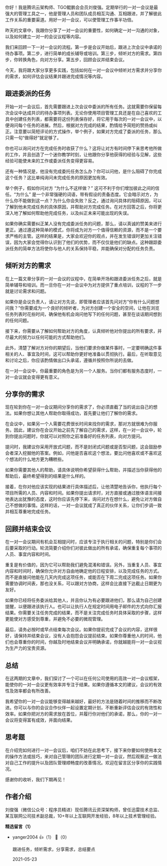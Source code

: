 你好！我是腾讯云架构师、TGO鲲鹏会会员刘俊强。定期举行的一对一会议是最强大的管理工具之一，他是管理人员和团队成员相互沟通、互相跟进，并了解彼此工作关系的重要渠道。用好一对一会议，可以使管理工作事半功倍。

昨天的文章中，我跟你分享了一对一会议的重要性，如何确定一对一沟通的对象，以及如何建立一对一的会议议程等内容。

我们来回顾一下一对一会议的流程。第一步是会议开始后，跟进上次会议中承诺的待办事项。第二步，进行简单的成长辅导或培训。第三步，倾听对方的需求。第四步，你转换角色，向对方分享。第五步，回顾会议并结束会议。

今天，我将跟大家分享更多实践，包括如何在一对一会议中倾听对方需求并分享你的需求，如何评估会议结果并跟进完成情况等内容。

## **跟进委派的任务**

开始一对一会议后，首先需要跟进上次会议中委派的所有任务。这就需要你保留每次会议中达成共识的待办事项列表。无论你使用项目管理工具还是在自己喜欢的工具中创建任务列表，都需要将这份列表保存好，将它用于每次的一对一会议中，以便询问每个任务的进展。然后，根据对方完成的结果，酌情给予简短的赞扬或纠正。注意要以简短评论的方式操作，举个例子，如果对方完成了委派的任务，那么只需一句“做得好”就足够了。

你也可以询问对方在完成任务时收获了什么？这将让对方有时间停下来思考他所做的工作，并且创造了一个迷你教学时刻，让他跟你分享他获得的经验与见解，这些经验可能使未来的工作或委派任务变得更容易。

还有一种情况是，他没有完成委托任务怎么办？你可以问他，是什么阻碍了你完成这个任务？这比单纯询问未完成任务的原因更加有效。

举个例子，假如你问对方 “为什么不这样做？” 这可不利于你们增加彼此之间的信任。“为什么” 是一个非常强硬的词语，带有假设的责备态度。它会暗示对方，为什么你不能做到这一点？为什么你会失败？反之，通过询问具体的阻碍原因，可以了解到他未完成任务的具体原因，并帮助对方完成任务。在对方回答之后，你将更深入地了解如何帮助他完成任务，以及纠正未来可能出现的失误。

如果你确实需要纠正某人没有完成委派任务的问题，那么，请以真诚的赞美来进行更正。通过遵这种简单的模式，你将成为对方一个值得信赖的资源，而不是一个要求严格的主管。这样的结果是，大家会欢迎你的观点，并在发生错误时更加关注错误，因为大家会觉得你认识到了他们的优势，而不仅仅是他们的缺点。这种跟踪委派任务的简单方法将使你与他人的关系保持平稳，并能确保对分配的任务负责。

## **倾听对方的需求**

在上一篇文章分享的一对一会议的议程中，在简单开场和跟进委派任务之后，就是简单辅导和培训。而一旦你在一对一会议中为对方提供了重点培训，议程的下一步就是讨论需求和问题。

如果你是会议负责人，请让对方先说，即管理者应该首先问对方“你有什么问题想问我？”你需要成为一个良好的倾听者，为对方创建一个安全的空间，让他在浏览任务列表时花些时间，确保他有机会询问他写下的任何问题，甚至在谈话期间想到的任何问题。

接下来，你需要从了解如何帮助对方的角度，认真倾听他对你提出的所有要求，并尽最大的努力以任何可能的方式帮助他们。

此外，清楚了解对方对你的期望后，当他们要求你做某件事时，一定要明确这件事相关的人、事宜及时间，这可以帮助你更好地准备以贯彻执行。最后，在听取意见和讨论之后，你应该酌情做出口头承诺，遵循并按照你所说的去做。

在一对一会议中，你最重要的角色是为另一个人服务。当你们都有服务态度时，一对一会议就会变得更有意义。

## **分享你的需求**

现在轮到你在一对一会议期间分享你的需求了，你必须直截了当的说出自己的想法。如果你想让其他人帮助你取得成功，首先要让他们了解你的需求。

在会议中，如果另一个人需要花费很长时间来找你的需求，那对方就很难为你服务。因此，建议你在会议开始之前先了解自己的需求，这样，在一对一会议中，轮到你提出问题时，你就可以对照你之前准备好的任务列表，向对方提问。

提问时，我建议你采用开放式问题，而不是封闭式问题或是否型问题，这会鼓励参会者深入挖掘他的答案。例如，问他是否喜欢这个想法，要比问他喜欢或不喜欢这个想法的什么地方更为糟糕些。

如果你需要其他人的帮助，请具体说明你希望获得什么帮助，并描述当你获得他的帮助后，最终希望得到的结果是什么样的。

接着，在你对他应该实现的结果进行具体描述后，让他清楚地告诉你，他执行每个项目所需的人员、内容和时间。如果你提出请求时，对方直接或通过肢体语言间接地表达出犹豫的态度，这时你应该先停下来，询问对方在想什么，避免让对方做自己不想做的事情。这样的话，一对一会议就成了真正的伙伴关系，让你们步调一致并相互尊重地完成任务。

## **回顾并结束会议**

在一对一会议期间有机会互相提问时，应该专注于执行相关的问题，特别是你们会后要采取的行动。轮流简要介绍你们对彼此做出的所有承诺，确保重复每个事项的人员、事宜内容和时间。

重复是有价值的，因为它可以帮助我们避免混淆和错误。另外，当重复人员、事宜内容和时间时，确保你允许对方自由地确定他的日程安排，以及完成任务的方式。而不是直接问他能在几天内完成这项任务，或能否在下周二完成这项任务。如果你需要协调时间表，那也没关系，可以跟对方协商，这样会比直接下达截止日期更为友好。

如果你已经将任务委派给其他人，并且你认为有必要跟进他们，那么请为自己创建提醒，以便跟进该执行人。也可以让执行人在规定时间用电子邮件的方式向你汇报结果。你需要关注任务完成的结果，而不是关注完成任务时具体采取的步骤，这样更能使对方感受到尊重，并避免不必要的微观管理。

最后，请务必按时或早点结束每次会议。如果你提前完成了会议的内容，这样很好，请保持并结束会议，没有人会抱怨会议提前结束。如果你尊重他人的时间，他们也会尊重你的时间，你越及时地结束会议并明确承诺，你就越能将一对一会议视为生产力的宝贵资源。

## 总结

在这两期的文章中，我们探讨了一个可以在任何公司使用的高效一对一会议框架，能使你的一对一会议更有效率并专注于结果。如果你遵循本文的建议，会议的有效性及效率都会有所改善。

我希望你的一对一会议能够变得越来越好，最好的方法是随着时间的推移而不断改进。你可以与你的会议合作伙伴一起设置定期计划，不断重新评估会议的有效性和效率。如果你把对方的需求放在首位，并履行你对他们的承诺，那么，你的一对一会议将变得富有成效，并面向结果。

## 思考题

在介绍完如何进行一对一会议后，咱们不妨在此思考下，接下来你要如何使用本文的操作方法或技巧，来对自己管理的团队进行定期一对一会议，然后观察这一做法对自己工作的提升以及团队管理顺畅度的改善情况。欢迎在留言区分享你的实践情况。

感谢你的收听，我们下期再见！

## 作者介绍

刘俊强（微信公众号：程序员精进）现任腾讯云资深架构师，曾任迅雷技术总监、某互联网公司技术副总裁，10+年以上互联网开发经验，8年以上技术管理经验。
<div><strong>精选留言（1）</strong></div><ul>
<li><span>yanger2004</span> 👍（1） 💬（0）<p>跟进任务，倾听需求，分享需求，总结要点</p>2021-05-23</li><br/>
</ul>
